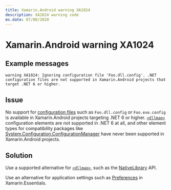 ```yaml
---
title: Xamarin.Android warning XA1024
description: XA1024 warning code
ms.date: 07/08/2020
---
```

# Xamarin.Android warning XA1024

## Example messages

```
warning XA1024: Ignoring configuration file 'Foo.dll.config'. .NET configuration files are not supported in Xamarin.Android projects that target .NET 6 or higher.
```

## Issue

No support for [configuration files][config] such as `Foo.dll.config`
or `Foo.exe.config` is available in Xamarin.Android projects targeting
.NET 6 or higher. [`<dllmap>`][dllmap] configuration elements are not
supported in .NET 6 at all, and other element types for compatibility
packages like [System.Configuration.ConfigurationManager][nuget] have
never been supported in Xamarin.Android projects.

[config]: https://docs.microsoft.com/dotnet/framework/configure-apps/
[nuget]: https://www.nuget.org/packages/System.Configuration.ConfigurationManager/

## Solution

Use a supported alternative for [`<dllmap>`][dllmap], such as the
[NativeLibrary][native] API.

Use an alternative for application settings such as
[Preferences][preferences] in Xamarin.Essentials.

[dllmap]: https://github.com/dotnet/coreclr/blob/master/Documentation/design-docs/dllmap.md
[native]: https://docs.microsoft.com/dotnet/api/system.runtime.interopservices.nativelibrary
[preferences]: https://docs.microsoft.com/xamarin/essentials/preferences
